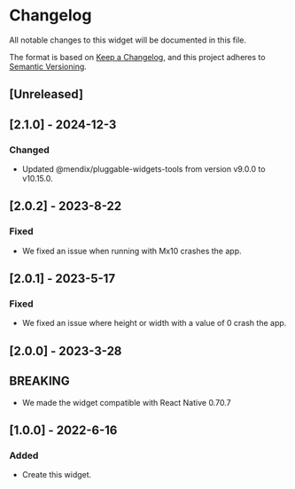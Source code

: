 # Changelog

All notable changes to this widget will be documented in this file.

The format is based on [Keep a Changelog](https://keepachangelog.com/en/1.0.0/), and this project adheres to [Semantic Versioning](https://semver.org/spec/v2.0.0.html).

## [Unreleased]

## [2.1.0] - 2024-12-3

### Changed

-   Updated @mendix/pluggable-widgets-tools from version v9.0.0 to v10.15.0.

## [2.0.2] - 2023-8-22

### Fixed

-   We fixed an issue when running with Mx10 crashes the app.

## [2.0.1] - 2023-5-17

### Fixed

-   We fixed an issue where height or width with a value of 0 crash the app.

## [2.0.0] - 2023-3-28

## BREAKING

-   We made the widget compatible with React Native 0.70.7

## [1.0.0] - 2022-6-16

### Added

-   Create this widget.
